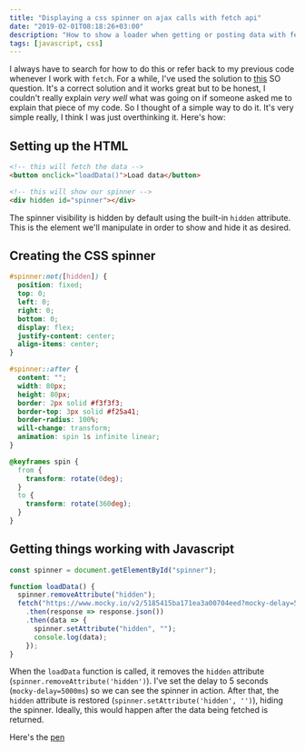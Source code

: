 ```yaml
---
title: "Displaying a css spinner on ajax calls with fetch api"
date: "2019-02-01T08:18:26+03:00"
description: "How to show a loader when getting or posting data with fetch api"
tags: [javascript, css]
---
```


I always have to search for how to do this or refer back to my previous code whenever I work with `fetch`. For a while, I've used the solution to [this](https://stackoverflow.com/questions/43792026/display-spinner-during-ajax-call-when-using-fetch-api) SO question. It's a correct solution and it works great but to be honest, I couldn't really explain _very well_ what was going on if someone asked me to explain that piece of my code. So I thought of a simple way to do it. It's very simple really, I think I was just overthinking it. Here's how:

## Setting up the HTML

```html
<!-- this will fetch the data -->
<button onclick="loadData()">Load data</button>

<!-- this will show our spinner -->
<div hidden id="spinner"></div>
```

The spinner visibility is hidden by default using the built-in `hidden` attribute. This is the element we'll manipulate in order to show and hide it as desired.

## Creating the CSS spinner

```css
#spinner:not([hidden]) {
  position: fixed;
  top: 0;
  left: 0;
  right: 0;
  bottom: 0;
  display: flex;
  justify-content: center;
  align-items: center;
}

#spinner::after {
  content: "";
  width: 80px;
  height: 80px;
  border: 2px solid #f3f3f3;
  border-top: 3px solid #f25a41;
  border-radius: 100%;
  will-change: transform;
  animation: spin 1s infinite linear;
}

@keyframes spin {
  from {
    transform: rotate(0deg);
  }
  to {
    transform: rotate(360deg);
  }
}
```

## Getting things working with Javascript

```javascript
const spinner = document.getElementById("spinner");

function loadData() {
  spinner.removeAttribute("hidden");
  fetch("https://www.mocky.io/v2/5185415ba171ea3a00704eed?mocky-delay=5000ms")
    .then(response => response.json())
    .then(data => {
      spinner.setAttribute("hidden", "");
      console.log(data);
    });
}
```

When the `loadData` function is called, it removes the `hidden` attribute (`spinner.removeAttribute('hidden')`). I've set the delay to 5 seconds (`mocky-delay=5000ms`) so we can see the spinner in action. After that, the `hidden` attribute is restored (`spinner.setAttribute('hidden', '')`), hiding the spinner. Ideally, this would happen after the data being fetched is returned.

Here's the [pen](https://codepen.io/wang0nya/pen/bzwQPr)
